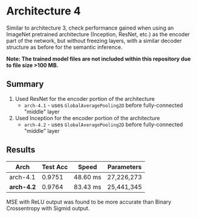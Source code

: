 # Architecture 4
Similar to architecture 3, check performance gained when using an ImageNet pretrained architecture (Inception, ResNet, etc.) as the encoder part of the network, but without freezing layers, with a similar decoder structure as before for the semantic inference.

**Note: The trained model files are not included within this repository due to file size >100 MB.**

## Summary
1. Used ResNet for the encoder portion of the architecture
   - `arch-4.1` - uses `GlobalAveragePooling2D` before fully-connected "middle" layer
2. Used Inception for the encoder portion of the architecture
   - `arch-4.2` - uses `GlobalAveragePooling2D` before fully-connected "middle" layer

## Results

Arch | Test Acc | Speed | Parameters
--- | --- | --- | ---
arch-4.1 | 0.9751 | 48.60 ms | 27,226,273
**arch-4.2** | 0.9764 | 83.43 ms | 25,441,345

MSE with ReLU output was found to be more accurate than Binary Crossentropy with Sigmid output.